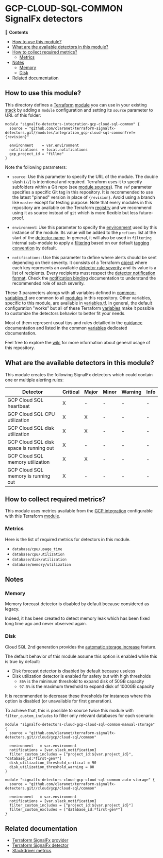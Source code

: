 # GCP-CLOUD-SQL-COMMON SignalFx detectors

<!-- START doctoc generated TOC please keep comment here to allow auto update -->
<!-- DON'T EDIT THIS SECTION, INSTEAD RE-RUN doctoc TO UPDATE -->
:link: **Contents**

- [How to use this module?](#how-to-use-this-module)
- [What are the available detectors in this module?](#what-are-the-available-detectors-in-this-module)
- [How to collect required metrics?](#how-to-collect-required-metrics)
  - [Metrics](#metrics)
- [Notes](#notes)
  - [Memory](#memory)
  - [Disk](#disk)
- [Related documentation](#related-documentation)

<!-- END doctoc generated TOC please keep comment here to allow auto update -->

## How to use this module?

This directory defines a [Terraform](https://www.terraform.io/) 
[module](https://www.terraform.io/docs/modules/usage.html) you can use in your
existing [stack](https://github.com/claranet/terraform-signalfx-detectors/wiki/Getting-started#stack) by adding a 
`module` configuration and setting its `source` parameter to URL of this folder:

```hcl
module "signalfx-detectors-integration-gcp-cloud-sql-common" {
  source = "github.com/claranet/terraform-signalfx-detectors.git//modules/integration_gcp-cloud-sql-common?ref={revision}"

  environment    = var.environment
  notifications  = local.notifications
  gcp_project_id = "fillme"
}
```

Note the following parameters:

* `source`: Use this parameter to specify the URL of the module. The double slash (`//`) is intentional  and required. 
  Terraform uses it to specify subfolders within a Git repo (see [module
  sources](https://www.terraform.io/docs/modules/sources.html)). The `ref` parameter specifies a specific Git tag in
  this repository. It is recommended to use the latest "pinned" version in place of `{revision}`. Avoid using a branch 
  like `master` except for testing purpose. Note that every modules in this repository are available on the Terraform 
  [registry](https://registry.terraform.io/modules/claranet/detectors/signalfx) and we recommend using it as source 
  instead of `git` which is more flexible but less future-proof.

* `environment`: Use this parameter to specify the 
  [environment](https://github.com/claranet/terraform-signalfx-detectors/wiki/Getting-started#environment) used by this 
  instance of the module.
  Its value will be added to the `prefixes` list at the start of the [detector 
  name](https://github.com/claranet/terraform-signalfx-detectors/wiki/Templating#example).
  In general, it will also be used in `filtering` internal sub-module to apply a
  [filtering](https://github.com/claranet/terraform-signalfx-detectors/wiki/Guidance#filtering) based on our default 
  [tagging convention](https://github.com/claranet/terraform-signalfx-detectors/wiki/Tagging-convention) by default.

* `notifications`: Use this parameter to define where alerts should be sent depending on their severity. It consists 
  of a Terraform [object](https://www.terraform.io/docs/configuration/types.html#object-) where each key represents an 
  available [detector rule severity](https://docs.signalfx.com/en/latest/detect-alert/set-up-detectors.html#severity) 
  and its value is a list of recipients. Every recipients must respect the [detector notification 
  format](https://registry.terraform.io/providers/splunk-terraform/signalfx/latest/docs/resources/detector#notification-format).
  Check the [notification binding](https://github.com/claranet/terraform-signalfx-detectors/wiki/Notifications-binding) 
  documentation to understand the recommended role of each severity.

These 3 parameters alongs with all variables defined in [common-variables.tf](common-variables.tf) are common to all 
[modules](../) in this repository. Other variables, specific to this module, are available in 
[variables.tf](variables.tf).
In general, the default configuration "works" but all of these Terraform 
[variables](https://www.terraform.io/docs/configuration/variables.html) make it possible to 
customize the detectors behavior to better fit your needs.

Most of them represent usual tips and rules detailled in the 
[guidance](https://github.com/claranet/terraform-signalfx-detectors/wiki/Guidance) documentation and listed in the 
common [variables](https://github.com/claranet/terraform-signalfx-detectors/wiki/Variables) dedicated documentation.

Feel free to explore the [wiki](https://github.com/claranet/terraform-signalfx-detectors/wiki) for more information about 
general usage of this repository.

## What are the available detectors in this module?

This module creates the following SignalFx detectors which could contain one or multiple alerting rules:

|Detector|Critical|Major|Minor|Warning|Info|
|---|---|---|---|---|---|
|GCP Cloud SQL heartbeat|X|-|-|-|-|
|GCP Cloud SQL CPU utilization|X|X|-|-|-|
|GCP Cloud SQL disk utilization|X|X|-|-|-|
|GCP Cloud SQL disk space is running out|X|-|-|-|-|
|GCP Cloud SQL memory utilization|X|X|-|-|-|
|GCP Cloud SQL memory is running out|X|-|-|-|-|

## How to collect required metrics?

This module uses metrics available from 
the [GCP integration](https://docs.signalfx.com/en/latest/integrations/google-cloud-platform.html) configurable 
with this Terraform [module](https://github.com/claranet/terraform-signalfx-integrations/tree/master/cloud/gcp).




### Metrics


Here is the list of required metrics for detectors in this module.

* `database/cpu/usage_time`
* `database/cpu/utilization`
* `database/disk/utilization`
* `database/memory/utilization`


## Notes

### Memory

Memory forecast detector is disabled by default because considered as legacy.

Indeed, it has been created to detect memory leak which has been fixed long time ago and never observed again.

### Disk

Cloud SQL 2nd generation provides the [automatic storage increase](https://cloud.google.com/sql/docs/mysql/instance-settings#automatic-storage-increase-2ndgen) feature.

The default behavior of this module assume this option is enabled while this is true by default:

- Disk forecast detector is disabled by default because useless
- Disk utilization detector is enabled for safety but with high thresholds
    - `86%` is the minimum threshold to expand disk of 50GB capacity
    - `97.5%` is the maximum threshold to expand disk of 1000GB capacity

It is recommended to decrease these thresholds for instances where this option is disabled (or unavailable for first generation).

To achieve that, this is possible to source twice this module with `filter_custom_includes` to filter only relevant databases for each scenario:

```hcl
module "signalfx-detectors-cloud-gcp-cloud-sql-common-manual-storage" {
  source = "github.com/claranet/terraform-signalfx-detectors.git//cloud/gcp/cloud-sql/common"

  environment   = var.environment
  notifications = [var.slack_notification]
  filter_custom_includes = ["project_id:${var.project_id}", "database_id:*first-gen*"]
  disk_utilization_threshold_critical = 90
  disk_utilization_threshold_warning = 80
}

module "signalfx-detectors-cloud-gcp-cloud-sql-common-auto-storage" {
  source = "github.com/claranet/terraform-signalfx-detectors.git//cloud/gcp/cloud-sql/common"

  environment   = var.environment
  notifications = [var.slack_notification]
  filter_custom_includes = ["project_id:${var.project_id}"]
  filter_custom_excludes = ["database_id:*first-gen*"]
}

```


## Related documentation

* [Terraform SignalFx provider](https://registry.terraform.io/providers/splunk-terraform/signalfx/latest/docs)
* [Terraform SignalFx detector](https://registry.terraform.io/providers/splunk-terraform/signalfx/latest/docs/resources/detector)
* [Stackdriver metrics](https://cloud.google.com/monitoring/api/metrics_gcp#gcp-cloudsql)
